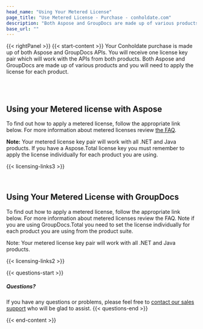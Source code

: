 ```yaml
---
head_name: "Using Your Metered License"
page_title: "Use Metered License - Purchase - conholdate.com"
description: "Both Aspose and GroupDocs are made up of various products and you will need to apply the license for each product."
base_url: ""
---
```

{{< rightPanel >}}
{{< start-content >}}
Your Conholdate purchase is made up of both Aspose and GroupDocs APIs. You will receive one license key pair which will work with the APIs from both products. Both Aspose and GroupDocs are made up of various products and you will need to apply the license for each product.  

&nbsp;  
&nbsp;  
## Using your Metered license with Aspose
To find out how to apply a metered license, follow the appropriate link below. For more information about metered licenses review [the FAQ](/faqs/licensing/metered).

**Note:** Your metered license key pair will work with all .NET and Java products.  If you have a Aspose.Total license key you must remember to apply the license individually for each product you are using.  

{{< licensing-links3 >}}  

&nbsp;  
## Using Your Metered License with GroupDocs   

To find out how to apply a metered license, follow the appropriate link below. For more information about metered licenses review the FAQ. Note if you are using GroupDocs.Total you need to set the license individually for each product you are using from the product suite.

Note: Your metered license key pair will work with all .NET and Java products.  

{{< licensing-links2 >}} 

{{< questions-start >}}
##### Questions?
If you have any questions or problems, please feel free to [contact our sales support](https://about.conholdate.com/contact/) who will be glad to assist.
{{< questions-end >}}

{{< end-content >}}